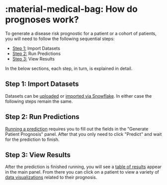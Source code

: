 # :material-medical-bag: How do prognoses work? 

To generate a disease risk prognostic for a patient or a cohort of patients, you will need to follow the following sequential steps: 

- [Step 1:](#step-1-import-datasets) Import Datasets
- [Step 2:](#step-2-run-predictions) Run Predictions
- [Step 3:](#step-3-view-results) View Results

In the below sections, each step, in turn, is explained in detail.

## Step 1: Import Datasets

Datasets can be [uploaded](/gene_mutation/datasets/#upload-dataset) or [imported via Snowflake](/gene_mutation/snowflake/). In either case the following steps remain the same.

## Step 2: Run Predictions

[Running a prediction](/gene_mutation/predictions/#running-a-prediction) requires you to fill out the fields in the "Generate Patient Prognosis" panel. After that you only need to click "Predict" and wait for the prediction to finish.

## Step 3: View Results

After the prediction is finished running, you will see a [table of results](/gene_mutation/predictions/#predictions-workflow) appear in the main panel. From there you can click on a patient to view a variety of [data visualizations](/gene_mutation/predictions/#patients-page) related to their prognosis.
